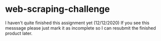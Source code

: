 # web-scraping-challenge
 
I haven't quite finished this assignment yet (12/12/2020) 
If you see this messsage please just mark it as incomplete so I can resubmit the finished product later.
